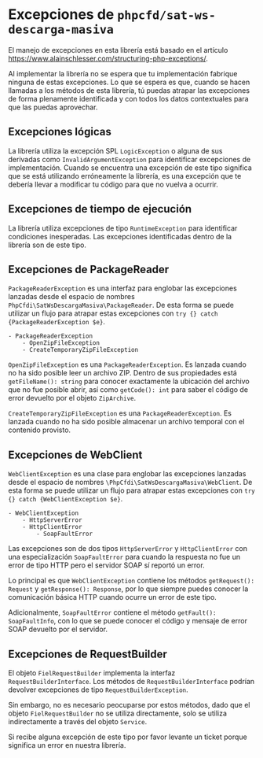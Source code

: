 # Excepciones de `phpcfd/sat-ws-descarga-masiva`

El manejo de excepciones en esta librería está basado en el artículo
<https://www.alainschlesser.com/structuring-php-exceptions/>.

Al implementar la librería no se espera que tu implementación fabrique ninguna de estas excepciones.
Lo que se espera es que, cuando se hacen llamadas a los métodos de esta librería, tú puedas atrapar
las excepciones de forma plenamente identificada y con todos los datos contextuales para que las
puedas aprovechar.

## Excepciones lógicas

La librería utiliza la excepción SPL `LogicException` o alguna de sus derivadas como `InvalidArgumentException`
para identificar excepciones de implementación. Cuando se encuentra una excepción de este tipo significa
que se está utilizando erróneamente la librería, es una excepción que te debería llevar a modificar tu
código para que no vuelva a ocurrir.

## Excepciones de tiempo de ejecución

La librería utiliza excepciones de tipo `RuntimeException` para identificar condiciones inesperadas.
Las excepciones identificadas dentro de la librería son de este tipo. 

## Excepciones de PackageReader

`PackageReaderException` es una interfaz para englobar las excepciones lanzadas desde el espacio de nombres
`PhpCfdi\SatWsDescargaMasiva\PackageReader`.
De esta forma se puede utilizar un flujo para atrapar estas excepciones con `try {} catch {PackageReaderException $e}`.

```
- PackageReaderException
    - OpenZipFileException
    - CreateTemporaryZipFileException
```

`OpenZipFileException` es una `PackageReaderException`. Es lanzada cuando no ha sido posible leer un archivo ZIP.
Dentro de sus propiedades está `getFileName(): string` para conocer exactamente la ubicación del archivo que no fue
posible abrir, así como `getCode(): int` para saber el código de error devuelto por el objeto `ZipArchive`.

`CreateTemporaryZipFileException` es una `PackageReaderException`. Es lanzada cuando no ha sido posible almacenar
un archivo temporal con el contenido provisto.

## Excepciones de WebClient

`WebClientException` es una clase para englobar las excepciones lanzadas desde el espacio de nombres
`\PhpCfdi\SatWsDescargaMasiva\WebClient`.
De esta forma se puede utilizar un flujo para atrapar estas excepciones con `try {} catch {WebClientException $e}`.

```
- WebClientException
    - HttpServerError
    - HttpClientError
        - SoapFaultError
```

Las excepciones son de dos tipos `HttpServerError` y `HttpClientError` con una especialización `SoapFaultError`
para cuando la respuesta no fue un error de tipo HTTP pero el servidor SOAP sí reportó un error.

Lo principal es que `WebClientException` contiene los métodos `getRequest(): Request` y `getResponse(): Response`,
por lo que siempre puedes conocer la comunicación básica HTTP cuando ocurre un error de este tipo.

Adicionalmente, `SoapFaultError` contiene el método `getFault(): SoapFaultInfo`, con lo que se puede conocer
el código y mensaje de error SOAP devuelto por el servidor.

## Excepciones de RequestBuilder

El objeto `FielRequestBuilder` implementa la interfaz `RequestBuilderInterface`.
Los métodos de `RequestBuilderInterface` podrían devolver excepciones de tipo `RequestBuilderException`.

Sin embargo, no es necesario peocuparse por estos métodos, dado que el objeto `FielRequestBuilder` no se
utiliza directamente, solo se utiliza indirectamente a través del objeto `Service`.

Si recibe alguna excepción de este tipo por favor levante un ticket porque significa un error en nuestra librería.
